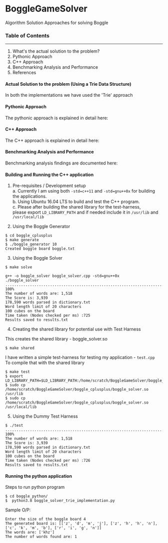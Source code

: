 # BoggleGameSolver    
Algorithm Solution Approaches for solving Boggle       


### Table of Contents
----------------------
1. What's the actual solution to the problem?     
2. Pythonic Approach     
3. C++ Approach     
4. Benchmarking Analysis and Performance      
5. References    

#### Actual Solution to the problem (Using a Trie Data Structure)           
In both the implementations we have used the 'Trie' approach                            

#### Pythonic Approach            
The pythonic approach is explained in detail here:                 

#### C++ Approach    
The C++ approach is explained in detail here:                    


#### Benchmarking Analysis and Performance          
Benchmarking analysis findings are documented here:             


#### Building and Running the C++ application   
1. Pre-requisites / Development setup               
      a. Currently I am using both `-std=c++11` and `-std=gnu++0x` for building the applications.          
      b. Using Ubuntu 16.04 LTS to build and test the C++ program.          
      c. Please after building the shared library for the test-harness,    
         please export `LD_LIBRARY_PATH` and if needed include it in `/usr/lib` and `/usr/local/lib`     


2. Using the Boggle Generator   
```
$ cd boggle_cplusplus
$ make generate
$ ./boggle_generator 10
Created boggle board boggle.txt
```

3. Using the Boggle Solver
```
$ make solve

g++ -o boggle_solver boggle_solver.cpp -std=gnu++0x
./boggle_solver
.................................................................................................... 100%
The number of words are: 1,518
The Score is: 3,939
178,590 words parsed in dictionary.txt
Word length limit of 20 characters
100 cubes on the board
Time taken (Nodes checked per ms) :725
Results saved to results.txt
```

4. Creating the shared library for potential use with Test Harness    

This creates the shared library - boggle_solver.so
```
$ make shared
```
I have written a simple test-harness for testing my application - `test.cpp`      
To compile that with the shared library

```
$ make test
$ export LD_LIBRARY_PATH=$LD_LIBRARY_PATH:/home/scratch/BoggleGameSolver/boggle_cplusplus/boggle_solver.so
$ sudo cp /home/scratch/BoggleGameSolver/boggle_cplusplus/boggle_solver.so /usr/lib
$ sudo cp /home/scratch/BoggleGameSolver/boggle_cplusplus/boggle_solver.so /usr/local/lib
```

5. Using the Dummy Test Harness   
```
$ ./test
.................................................................................................... 100%
The number of words are: 1,518
The Score is: 3,939
178,590 words parsed in dictionary.txt
Word length limit of 20 characters
100 cubes on the board
Time taken (Nodes checked per ms) :726
Results saved to results.txt
```

#### Running the python application          

Steps to run python program      
```
$ cd boggle_python/
$  python3.8 boggle_solver_trie_implementation.py
```
Sample O/P:

```
Enter the size of the boggle board 4
The generated board is: [['z', 'd', 'm', 'j'], ['z', 'h', 'h', 'n'], ['c', 'k', 'm', 'b'], ['r', 'i', 'g', 'n']]
The words are: ['khz']
The number of words found are: 1
```

